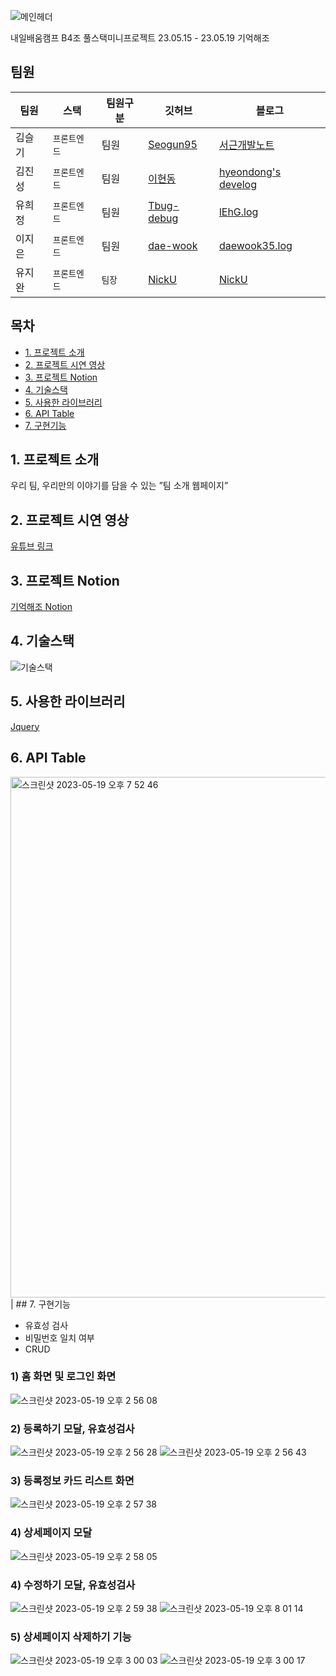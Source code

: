 ![메인헤더](https://github.com/remember0515/Re_Member/assets/108923582/b855eb98-cba8-45d9-810f-eecb4f707540)

내일배움캠프 B4조 풀스택미니프로젝트 23.05.15 - 23.05.19 기억해조

## 팀원

| 팀원   | 스택         | 팀원구분 | 깃허브                                      | 블로그                                             |
| ------ | ------------ | -------- | ------------------------------------------- | -------------------------------------------------- |
| 김슬기 | `프론트엔드` | 팀원   | [Seogun95](https://github.com/Seogun95)     | [서근개발노트](https://seons-dev.tistory.com/)     |
| 김진성 | `프론트엔드` | 팀원     | [이현동](https://github.com/hdlee0619)      | [hyeondong's develog](https://velog.io/@hdlee0619) |
| 유희정 | `프론트엔드` | 팀원     | [Tbug-debug](https://github.com/Tbug-debug) | [lEhG.log](https://velog.io/@h6325g)               |
| 이지은 | `프론트엔드`     | 팀원     | [dae-wook](https://github.com/dae-wook)     | [daewook35.log](https://velog.io/@daewook35)       |
| 유지완 | `프론트엔드`     | `팀장`     | [NickU](https://github.com/NickYOOO?tab=repositories)     | [NickU](https://velog.io/@yjw0517)       |


## 목차

-   [1. 프로젝트 소개](#1-프로젝트-소개)
-   [2. 프로젝트 시연 영상](#2-프로젝트-시연-영상)
-   [3. 프로젝트 Notion](#3-프로젝트-Notion)
-   [4. 기술스택](#4-기술스택)
-   [5. 사용한 라이브러리](#5-사용한-라이브러리)
-   [6. API Table](#6-api-table)
-   [7. 구현기능](#7-구현기능)

## 1. 프로젝트 소개

우리 팀, 우리만의 이야기를 담을 수 있는 ”팀 소개 웹페이지”

## 2. 프로젝트 시연 영상

[유튜브 링크](https://www.youtube.com/watch?v=WePUUV0WK5k&t=3s)


## 3. 프로젝트 Notion

[기억해조 Notion](https://tide-seaplane-2ae.notion.site/dd0a7c06a79240ba8af9a32fec5677ae)

## 4. 기술스택
![기술스택](https://github.com/remember0515/Re_Member/assets/108923582/9c3fd176-4795-4fb6-84e2-98af4bd7368c)


## 5. 사용한 라이브러리

[Jquery](https://jquery.com/)

## 6. API Table
<img width="833" alt="스크린샷 2023-05-19 오후 7 52 46" src="https://github.com/remember0515/Re_Member/assets/108923582/289b7f54-bbb0-4cd8-b210-4a87f4a9eda1">
                                                                   |
## 7. 구현기능

- 유효성 검사
- 비밀번호 일치 여부
- CRUD

### 1) 홈 화면 및 로그인 화면
![스크린샷 2023-05-19 오후 2 56 08](https://github.com/remember0515/Re_Member/assets/108923582/dd051e3d-546e-4dc6-b2b9-ba30c6cc4568)

### 2) 등록하기 모달, 유효성검사
![스크린샷 2023-05-19 오후 2 56 28](https://github.com/remember0515/Re_Member/assets/108923582/4766f33c-f50e-49b4-b40a-3cbc014725d3)
![스크린샷 2023-05-19 오후 2 56 43](https://github.com/remember0515/Re_Member/assets/108923582/0f5e5b88-2359-40d4-8218-57fc44dc696e)

### 3) 등록정보 카드 리스트 화면
![스크린샷 2023-05-19 오후 2 57 38](https://github.com/remember0515/Re_Member/assets/108923582/8bf5b59e-ea03-4765-9c48-042829301acf)

### 4) 상세페이지 모달
![스크린샷 2023-05-19 오후 2 58 05](https://github.com/remember0515/Re_Member/assets/108923582/0fcea48f-d169-4fd3-b288-8c5922596e22)

### 4) 수정하기 모달, 유효성검사
![스크린샷 2023-05-19 오후 2 59 38](https://github.com/remember0515/Re_Member/assets/108923582/eb3fd2ab-fdc7-4e86-9612-61e0b90cdd45)
![스크린샷 2023-05-19 오후 8 01 14](https://github.com/remember0515/Re_Member/assets/108923582/9cd7f086-8951-44b9-9940-7965e00c2391)

### 5) 상세페이지 삭제하기 기능

![스크린샷 2023-05-19 오후 3 00 03](https://github.com/remember0515/Re_Member/assets/108923582/24629ddd-c64a-4640-8e4f-5f2b41ec6713)
![스크린샷 2023-05-19 오후 3 00 17](https://github.com/remember0515/Re_Member/assets/108923582/2b70cf26-4a34-4a2d-a13f-22da4cdd79d5)



